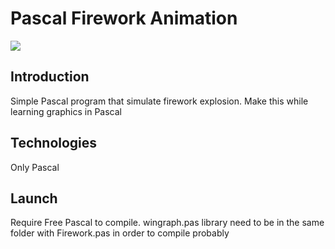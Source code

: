 # Pascal Firework Animation
![](https://media.giphy.com/media/1kwaVksxkGKmoiEHN1/giphy.gif)
## Introduction
Simple Pascal program that simulate firework explosion. Make this while learning graphics in Pascal
## Technologies
Only Pascal
## Launch
Require Free Pascal to compile. wingraph.pas library need to be in the same folder with Firework.pas in order to compile probably
